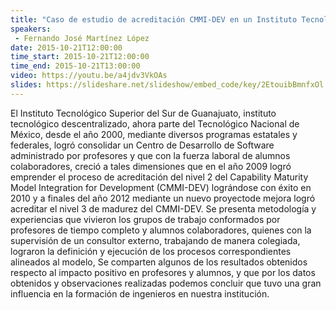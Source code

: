 ```yaml
---
title: "Caso de estudio de acreditación CMMI-DEV en un Instituto Tecnológico Superior"
speakers:
 - Fernando José Martínez López
date: 2015-10-21T12:00:00
time_start: 2015-10-21T12:00:00
time_end: 2015-10-21T13:00:00
video: https://youtu.be/a4jdv3VkOAs
slides: https://slideshare.net/slideshow/embed_code/key/2EtouibBmnfxOl
---
```


<p>El Instituto Tecnológico Superior del Sur de Guanajuato, instituto tecnológico descentralizado, ahora parte del Tecnológico Nacional de México, desde el año 2000, mediante diversos programas estatales y federales, logró consolidar un Centro de Desarrollo de Software administrado por profesores y que con la fuerza laboral de alumnos colaboradores, creció a tales dimensiones que en el año 2009 logró emprender el proceso de acreditación del nivel 2 del Capability Maturity Model Integration for Development (CMMI-DEV) lográndose con éxito en 2010 y a finales del año 2012 mediante un nuevo proyectode mejora logró acreditar el nivel 3 de madurez del CMMI-DEV. Se presenta metodología y experiencias que vivieron los grupos de trabajo conformados por profesores de tiempo completo y alumnos colaboradores, quienes con la supervisión de un consultor externo, trabajando de manera colegiada, lograron la definición y ejecución de los procesos correspondientes alineados al modelo, Se comparten algunos de los resultados obtenidos respecto al impacto positivo en profesores y alumnos, y que por los datos obtenidos y observaciones realizadas podemos concluir que tuvo una gran influencia en la formación de ingenieros en nuestra institución.</p>